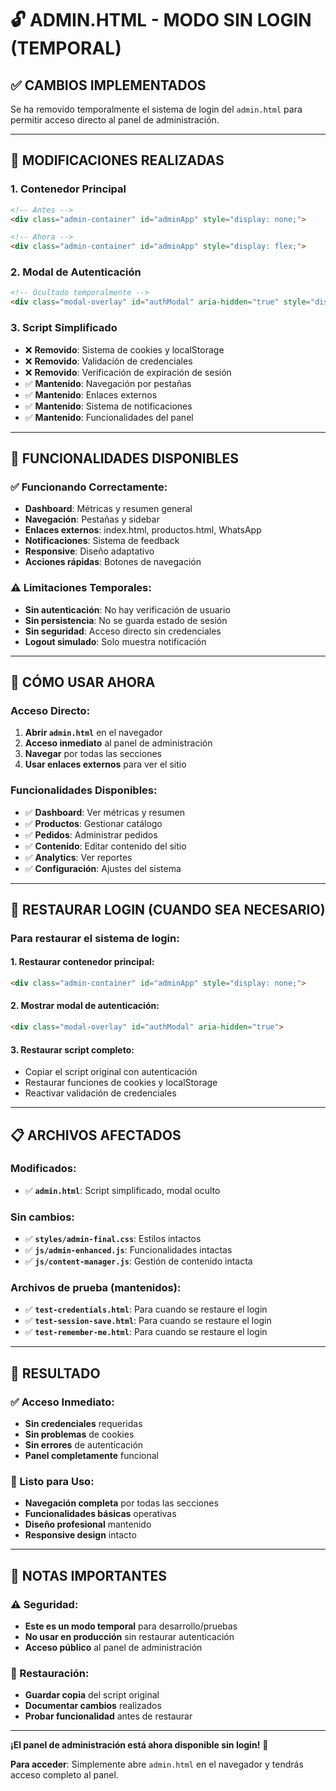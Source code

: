 # 🔓 ADMIN.HTML - MODO SIN LOGIN (TEMPORAL)

## ✅ **CAMBIOS IMPLEMENTADOS**

Se ha removido temporalmente el sistema de login del `admin.html` para permitir acceso directo al panel de administración.

---

## 🔧 **MODIFICACIONES REALIZADAS**

### **1. Contenedor Principal**
```html
<!-- Antes -->
<div class="admin-container" id="adminApp" style="display: none;">

<!-- Ahora -->
<div class="admin-container" id="adminApp" style="display: flex;">
```

### **2. Modal de Autenticación**
```html
<!-- Ocultado temporalmente -->
<div class="modal-overlay" id="authModal" aria-hidden="true" style="display: none;">
```

### **3. Script Simplificado**
- ❌ **Removido**: Sistema de cookies y localStorage
- ❌ **Removido**: Validación de credenciales
- ❌ **Removido**: Verificación de expiración de sesión
- ✅ **Mantenido**: Navegación por pestañas
- ✅ **Mantenido**: Enlaces externos
- ✅ **Mantenido**: Sistema de notificaciones
- ✅ **Mantenido**: Funcionalidades del panel

---

## 🎯 **FUNCIONALIDADES DISPONIBLES**

### **✅ Funcionando Correctamente:**
- **Dashboard**: Métricas y resumen general
- **Navegación**: Pestañas y sidebar
- **Enlaces externos**: index.html, productos.html, WhatsApp
- **Notificaciones**: Sistema de feedback
- **Responsive**: Diseño adaptativo
- **Acciones rápidas**: Botones de navegación

### **⚠️ Limitaciones Temporales:**
- **Sin autenticación**: No hay verificación de usuario
- **Sin persistencia**: No se guarda estado de sesión
- **Sin seguridad**: Acceso directo sin credenciales
- **Logout simulado**: Solo muestra notificación

---

## 🚀 **CÓMO USAR AHORA**

### **Acceso Directo:**
1. **Abrir `admin.html`** en el navegador
2. **Acceso inmediato** al panel de administración
3. **Navegar** por todas las secciones
4. **Usar enlaces externos** para ver el sitio

### **Funcionalidades Disponibles:**
- ✅ **Dashboard**: Ver métricas y resumen
- ✅ **Productos**: Gestionar catálogo
- ✅ **Pedidos**: Administrar pedidos
- ✅ **Contenido**: Editar contenido del sitio
- ✅ **Analytics**: Ver reportes
- ✅ **Configuración**: Ajustes del sistema

---

## 🔄 **RESTAURAR LOGIN (CUANDO SEA NECESARIO)**

### **Para restaurar el sistema de login:**

#### **1. Restaurar contenedor principal:**
```html
<div class="admin-container" id="adminApp" style="display: none;">
```

#### **2. Mostrar modal de autenticación:**
```html
<div class="modal-overlay" id="authModal" aria-hidden="true">
```

#### **3. Restaurar script completo:**
- Copiar el script original con autenticación
- Restaurar funciones de cookies y localStorage
- Reactivar validación de credenciales

---

## 📋 **ARCHIVOS AFECTADOS**

### **Modificados:**
- ✅ **`admin.html`**: Script simplificado, modal oculto

### **Sin cambios:**
- ✅ **`styles/admin-final.css`**: Estilos intactos
- ✅ **`js/admin-enhanced.js`**: Funcionalidades intactas
- ✅ **`js/content-manager.js`**: Gestión de contenido intacta

### **Archivos de prueba (mantenidos):**
- ✅ **`test-credentials.html`**: Para cuando se restaure el login
- ✅ **`test-session-save.html`**: Para cuando se restaure el login
- ✅ **`test-remember-me.html`**: Para cuando se restaure el login

---

## 🎉 **RESULTADO**

### **✅ Acceso Inmediato:**
- **Sin credenciales** requeridas
- **Sin problemas** de cookies
- **Sin errores** de autenticación
- **Panel completamente** funcional

### **🚀 Listo para Uso:**
- **Navegación completa** por todas las secciones
- **Funcionalidades básicas** operativas
- **Diseño profesional** mantenido
- **Responsive design** intacto

---

## 📝 **NOTAS IMPORTANTES**

### **⚠️ Seguridad:**
- **Este es un modo temporal** para desarrollo/pruebas
- **No usar en producción** sin restaurar autenticación
- **Acceso público** al panel de administración

### **🔄 Restauración:**
- **Guardar copia** del script original
- **Documentar cambios** realizados
- **Probar funcionalidad** antes de restaurar

---

**¡El panel de administración está ahora disponible sin login!** 🎯

**Para acceder**: Simplemente abre `admin.html` en el navegador y tendrás acceso completo al panel.



